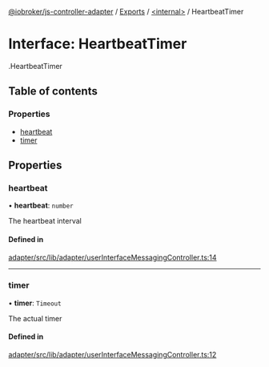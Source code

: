 [@iobroker/js-controller-adapter](../README.md) / [Exports](../modules.md) / [<internal\>](../modules/internal_.md) / HeartbeatTimer

# Interface: HeartbeatTimer

[<internal>](../modules/internal_.md).HeartbeatTimer

## Table of contents

### Properties

- [heartbeat](internal_.HeartbeatTimer.md#heartbeat)
- [timer](internal_.HeartbeatTimer.md#timer)

## Properties

### heartbeat

• **heartbeat**: `number`

The heartbeat interval

#### Defined in

[adapter/src/lib/adapter/userInterfaceMessagingController.ts:14](https://github.com/ioBroker/ioBroker.js-controller/blob/54290531/packages/adapter/src/lib/adapter/userInterfaceMessagingController.ts#L14)

___

### timer

• **timer**: `Timeout`

The actual timer

#### Defined in

[adapter/src/lib/adapter/userInterfaceMessagingController.ts:12](https://github.com/ioBroker/ioBroker.js-controller/blob/54290531/packages/adapter/src/lib/adapter/userInterfaceMessagingController.ts#L12)

